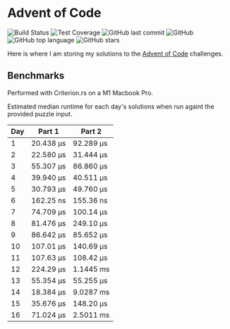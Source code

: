 # Advent of Code

![Build Status](https://github.com/nsheely/AoC/workflows/Rust%20CI/badge.svg)
![Test Coverage](https://img.shields.io/badge/dynamic/json?url=https%3A%2F%2Fstorage.googleapis.com%2Faoc_coverage%2Fcoverage-data%2Fllvm-cov.json&query=%24.data.0.totals.lines.percent&suffix=%25&label=Coverage&color=brightGreen)
![GitHub last commit](https://img.shields.io/github/last-commit/nsheely/AoC)
![GitHub](https://img.shields.io/github/license/nsheely/AoC)
![GitHub top language](https://img.shields.io/github/languages/top/nsheely/AoC)
![GitHub stars](https://img.shields.io/github/stars/nsheely/AoC)

Here is where I am storing my solutions to the [Advent of Code](https://adventofcode.com/) challenges.

## Benchmarks

Performed with Criterion.rs on a M1 Macbook Pro.

Estimated median runtime for each day's solutions when run againt the provided puzzle input.

| Day | Part 1 | Part 2 |
| --- | ------ | ------ |
| 1   | 20.438 µs  | 92.289 µs  |
| 2   | 22.580 µs  | 31.444 µs  |
| 3   | 55.307 µs  | 86.860 µs  |
| 4   | 39.940 µs  | 40.511 µs  |
| 5   | 30.793 µs  | 49.760 µs  |
| 6   | 162.25 ns  | 155.36 ns  |
| 7   | 74.709 µs  | 100.14 µs  |
| 8   | 81.476 µs  | 249.10 µs  |
| 9   | 86.642 µs  | 85.652 µs  |
| 10  | 107.01 µs  | 140.69 µs  |
| 11  | 107.63 µs  | 108.42 µs  |
| 12  | 224.29 µs  | 1.1445 ms  |
| 13  | 55.354 µs  | 55.255 µs  |
| 14  | 18.384 µs  | 9.0287 ms  |
| 15  | 35.676 µs  | 148.20 µs  |
| 16  | 71.024 µs  | 2.5011 ms  |
